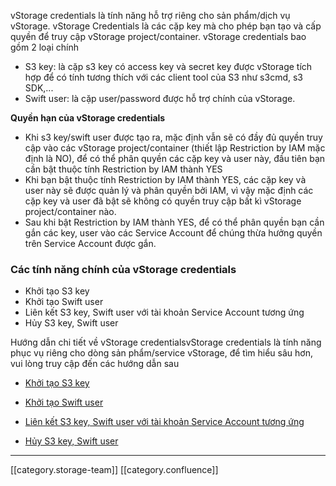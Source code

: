 vStorage credentials là tính năng hỗ trợ riêng cho sản phẩm/dịch vụ vStorage. vStorage Credentials là các cặp key mà cho phép bạn tạo và cấp quyền để truy cập vStorage project/container. vStorage credentials bao gồm 2 loại chính


* S3 key: là cặp s3 key có access key và secret key được vStorage tích hợp để có tính tương thích với các client tool của S3 như s3cmd, s3 SDK,...
* Swift user: là cặp user/password được hỗ trợ chính của vStorage.

 **Quyền hạn của vStorage credentials** 
* Khi s3 key/swift user được tạo ra, mặc định vẫn sẽ có đầy đủ quyền truy cập vào các vStorage project/container (thiết lập Restriction by IAM mặc định là NO), để có thể phân quyền các cặp key và user này, đầu tiên bạn cần bật thuộc tính Restriction by IAM thành YES
* Khi bạn bật thuộc tính Restriction by IAM thành YES, các cặp key và user này sẽ được quản lý và phân quyền bởi IAM, vì vậy mặc định các cặp key và user đã bật sẽ không có quyền truy cập bất kì vStorage project/container nào.
* Sau khi bật Restriction by IAM thành YES, để có thể phân quyền bạn cần gắn các key, user vào các Service Account để chúng thừa hưởng quyền trên Service Account được gắn.


### Các tính năng chính của vStorage credentials

* Khởi tạo S3 key
* Khởi tạo Swift user
* Liên kết S3 key, Swift user với tài khoản Service Account tương ứng
* Hủy S3 key, Swift user



Hướng dẫn chi tiết về vStorage credentialsvStorage credentials là tính năng phục vụ riêng cho dòng sản phẩm/service vStorage, để tìm hiểu sâu hơn, vui lòng truy cập đến các hướng dẫn sau


* [Khởi tạo S3 key](https://docs.vngcloud.vn/pages/viewpage.action?pageId=59804857&src=contextnavpagetreemode)


* [Khởi tạo Swift user](https://docs.vngcloud.vn/pages/viewpage.action?pageId=59804859&src=contextnavpagetreemode)


* [Liên kết S3 key, Swift user với tài khoản Service Account tương ứng](https://docs.vngcloud.vn/pages/viewpage.action?pageId=59804923&src=contextnavpagetreemode)


* [Hủy S3 key, Swift user](https://docs.vngcloud.vn/pages/viewpage.action?pageId=59805160)





*****

[[category.storage-team]] 
[[category.confluence]] 
